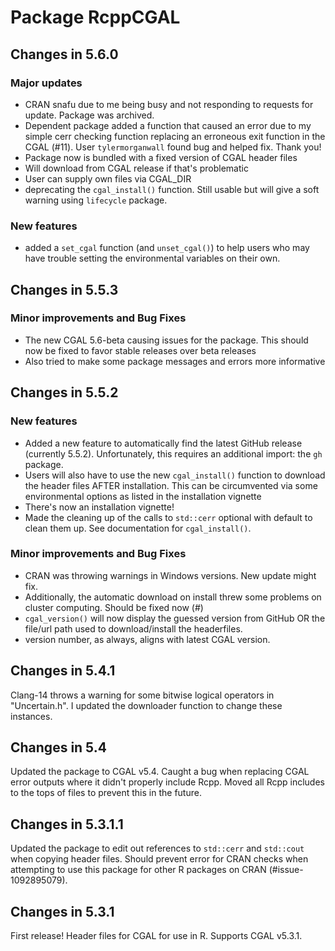 # Package RcppCGAL

## Changes in 5.6.0

### Major updates
* CRAN snafu due to me being busy and not responding to requests for update. Package was archived. 
* Dependent package added a function that caused an error due to my simple cerr checking function replacing an erroneous exit function in the CGAL (#11). User `tylermorganwall` found bug and helped fix. Thank you!
* Package now is bundled with a fixed version of CGAL header files
* Will download from CGAL release if that's problematic
* User can supply own files via CGAL_DIR
* deprecating the `cgal_install()` function. Still usable but will give a soft warning using `lifecycle` package.

### New features
* added a `set_cgal` function (and `unset_cgal()`) to help users who may have trouble setting the environmental variables on their own.

## Changes in 5.5.3

### Minor improvements and Bug Fixes
* The new CGAL 5.6-beta causing issues for the package. This should now be fixed to favor stable releases over beta releases
* Also tried to make some package messages and errors more informative

## Changes in 5.5.2

### New features
* Added a new feature to automatically find the latest GitHub release (currently 5.5.2). Unfortunately, this requires an additional import: the `gh` package.
* Users will also have to use the new `cgal_install()` function to download the header files AFTER installation. This can be circumvented via some environmental options as listed in the installation vignette
* There's now an installation vignette!
* Made the cleaning up of the calls to `std::cerr` optional with default to clean them up. See documentation for `cgal_install()`.

### Minor improvements and Bug Fixes
* CRAN was throwing warnings in Windows versions. New update might fix.
* Additionally, the automatic download on install threw some problems on cluster computing. Should be fixed now (#)
* `cgal_version()` will now display the guessed version from GitHub OR the file/url path used to download/install the headerfiles.
* version number, as always, aligns with latest CGAL version.

## Changes in 5.4.1
Clang-14 throws a warning for some bitwise logical operators in "Uncertain.h". I updated the downloader function to change these instances.

## Changes in 5.4
Updated the package to CGAL v5.4. Caught a bug when replacing CGAL error outputs where it didn't properly include Rcpp. Moved all Rcpp includes to the tops of files to prevent this in the future.

## Changes in 5.3.1.1 
Updated the package to edit out references to `std::cerr` and `std::cout` when copying header files. Should prevent error for CRAN checks when attempting to use this package for other R packages on CRAN (#issue-1092895079).

## Changes in 5.3.1
First release! Header files for CGAL for use in R. Supports CGAL v5.3.1.